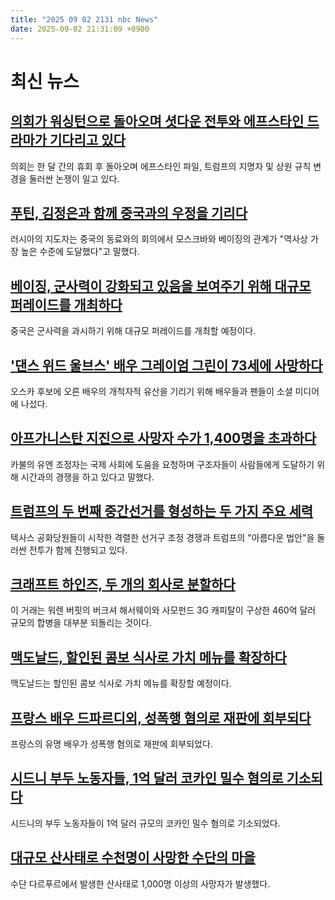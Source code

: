 ```yaml
---
title: "2025 09 02 2131 nbc News"
date: 2025-09-02 21:31:09 +0900
---
```


# 최신 뉴스 
## [의회가 워싱턴으로 돌아오며 셧다운 전투와 에프스타인 드라마가 기다리고 있다](https://www.nbcnews.com/politics/congress/congress-back-shutdown-deadline-epstein-files-trump-nominees-cdc-rcna225906)  
의회는 한 달 간의 휴회 후 돌아오며 에프스타인 파일, 트럼프의 지명자 및 상원 규칙 변경을 둘러싼 논쟁이 일고 있다.  
## [푸틴, 김정은과 함께 중국과의 우정을 기리다](https://www.nbcnews.com/world/asia/xi-putin-reaffirm-old-friend-ties-face-us-challenges-rcna228476)  
러시아의 지도자는 중국의 동료와의 회의에서 모스크바와 베이징의 관계가 "역사상 가장 높은 수준에 도달했다"고 말했다.  
## [베이징, 군사력이 강화되고 있음을 보여주기 위해 대규모 퍼레이드를 개최하다](https://www.nbcnews.com/world/asia/china-military-parade-beijing-ww2-putin-kim-jong-un-rcna227679)  
중국은 군사력을 과시하기 위해 대규모 퍼레이드를 개최할 예정이다.  
## ['댄스 위드 울브스' 배우 그레이엄 그린이 73세에 사망하다](https://www.nbcnews.com/pop-culture/celebrity/dances-wolves-actor-graham-greene-dies-73-rcna228489)  
오스카 후보에 오른 배우의 개척자적 유산을 기리기 위해 배우들과 팬들이 소셜 미디어에 나섰다.  
## [아프가니스탄 지진으로 사망자 수가 1,400명을 초과하다](https://www.nbcnews.com/world/afghanistan/afghanistan-earthquake-death-toll-climbs-rescuers-reach-survivors-rcna228477)  
카불의 유엔 조정자는 국제 사회에 도움을 요청하며 구조자들이 사람들에게 도달하기 위해 시간과의 경쟁을 하고 있다고 말했다.  
## [트럼프의 두 번째 중간선거를 형성하는 두 가지 주요 세력](https://www.nbcnews.com/politics/2026-election/two-major-forces-shaping-trumps-second-midterm-election-rcna227207)  
텍사스 공화당원들이 시작한 격렬한 선거구 조정 경쟁과 트럼프의 "아름다운 법안"을 둘러싼 전투가 함께 진행되고 있다.  
## [크래프트 하인즈, 두 개의 회사로 분할하다](https://www.nbcnews.com/business/business-news/kraft-heinz-split-two-companies-rcna228490)  
이 거래는 워렌 버핏의 버크셔 해서웨이와 사모펀드 3G 캐피탈이 구상한 460억 달러 규모의 합병을 대부분 되돌리는 것이다.  
## [맥도날드, 할인된 콤보 식사로 가치 메뉴를 확장하다](https://www.nbcnews.com/business/consumer/mcdonalds-expand-value-menu-discounted-combo-meals-rcna228498)  
맥도날드는 할인된 콤보 식사로 가치 메뉴를 확장할 예정이다.  
## [프랑스 배우 드파르디외, 성폭행 혐의로 재판에 회부되다](https://www.nbcnews.com/world/europe/french-actor-depardieu-face-trial-alleged-rape-actress-says-rcna228493)  
프랑스의 유명 배우가 성폭행 혐의로 재판에 회부되었다.  
## [시드니 부두 노동자들, 1억 달러 코카인 밀수 혐의로 기소되다](https://www.nbcnews.com/world/asia/sydney-dockworkers-charged-100-million-cocaine-bust-rcna228468)  
시드니의 부두 노동자들이 1억 달러 규모의 코카인 밀수 혐의로 기소되었다.  
## [대규모 산사태로 수천명이 사망한 수단의 마을](https://www.nbcnews.com/world/africa/1000-killed-landslide-western-sudan-village-rcna228449)  
수단 다르푸르에서 발생한 산사태로 1,000명 이상의 사망자가 발생했다.